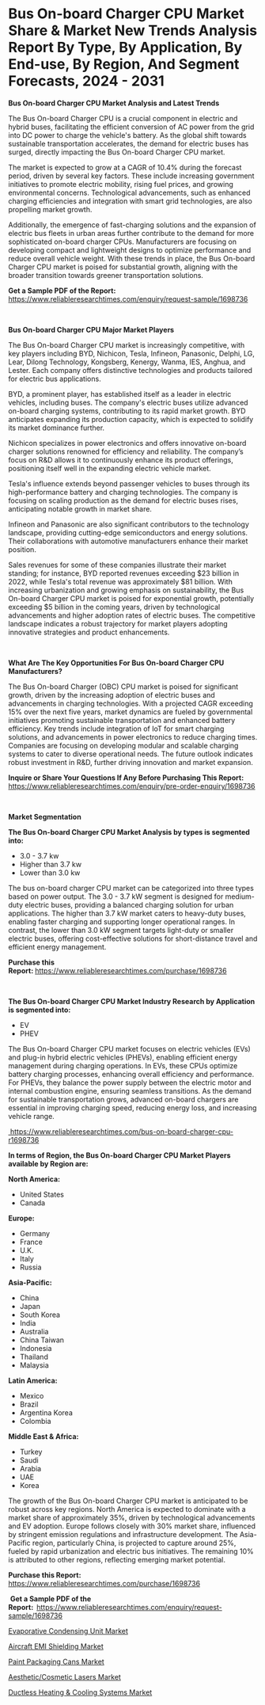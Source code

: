 <p><h1>Bus On-board Charger CPU Market Share & Market New Trends Analysis Report By Type, By Application, By End-use, By Region, And Segment Forecasts, 2024 - 2031</h1></p><p><strong>Bus On-board Charger CPU Market Analysis and Latest Trends</strong></p>
<p><p>The Bus On-board Charger CPU is a crucial component in electric and hybrid buses, facilitating the efficient conversion of AC power from the grid into DC power to charge the vehicle's battery. As the global shift towards sustainable transportation accelerates, the demand for electric buses has surged, directly impacting the Bus On-board Charger CPU market. </p><p>The market is expected to grow at a CAGR of 10.4% during the forecast period, driven by several key factors. These include increasing government initiatives to promote electric mobility, rising fuel prices, and growing environmental concerns. Technological advancements, such as enhanced charging efficiencies and integration with smart grid technologies, are also propelling market growth. </p><p>Additionally, the emergence of fast-charging solutions and the expansion of electric bus fleets in urban areas further contribute to the demand for more sophisticated on-board charger CPUs. Manufacturers are focusing on developing compact and lightweight designs to optimize performance and reduce overall vehicle weight. With these trends in place, the Bus On-board Charger CPU market is poised for substantial growth, aligning with the broader transition towards greener transportation solutions.</p></p>
<p><strong>Get a Sample PDF of the Report:&nbsp;</strong> <a href="https://www.reliableresearchtimes.com/enquiry/request-sample/1698736?utm_campaign=1626&utm_medium=2&utm_source=Github&utm_content=ia&utm_term=20102024&utm_id=bus-on-board-charger-cpu">https://www.reliableresearchtimes.com/enquiry/request-sample/1698736</a></p>
<p>&nbsp;</p>
<p><strong>Bus On-board Charger CPU Major Market Players</strong></p>
<p><p>The Bus On-board Charger CPU market is increasingly competitive, with key players including BYD, Nichicon, Tesla, Infineon, Panasonic, Delphi, LG, Lear, Dilong Technology, Kongsberg, Kenergy, Wanma, IES, Anghua, and Lester. Each company offers distinctive technologies and products tailored for electric bus applications.</p><p>BYD, a prominent player, has established itself as a leader in electric vehicles, including buses. The company's electric buses utilize advanced on-board charging systems, contributing to its rapid market growth. BYD anticipates expanding its production capacity, which is expected to solidify its market dominance further.</p><p>Nichicon specializes in power electronics and offers innovative on-board charger solutions renowned for efficiency and reliability. The company’s focus on R&D allows it to continuously enhance its product offerings, positioning itself well in the expanding electric vehicle market.</p><p>Tesla's influence extends beyond passenger vehicles to buses through its high-performance battery and charging technologies. The company is focusing on scaling production as the demand for electric buses rises, anticipating notable growth in market share.</p><p>Infineon and Panasonic are also significant contributors to the technology landscape, providing cutting-edge semiconductors and energy solutions. Their collaborations with automotive manufacturers enhance their market position.</p><p>Sales revenues for some of these companies illustrate their market standing; for instance, BYD reported revenues exceeding $23 billion in 2022, while Tesla's total revenue was approximately $81 billion. With increasing urbanization and growing emphasis on sustainability, the Bus On-board Charger CPU market is poised for exponential growth, potentially exceeding $5 billion in the coming years, driven by technological advancements and higher adoption rates of electric buses. The competitive landscape indicates a robust trajectory for market players adopting innovative strategies and product enhancements.</p></p>
<p>&nbsp;</p>
<p><strong>What Are The Key Opportunities For Bus On-board Charger CPU Manufacturers?</strong></p>
<p><p>The Bus On-board Charger (OBC) CPU market is poised for significant growth, driven by the increasing adoption of electric buses and advancements in charging technologies. With a projected CAGR exceeding 15% over the next five years, market dynamics are fueled by governmental initiatives promoting sustainable transportation and enhanced battery efficiency. Key trends include integration of IoT for smart charging solutions, and advancements in power electronics to reduce charging times. Companies are focusing on developing modular and scalable charging systems to cater to diverse operational needs. The future outlook indicates robust investment in R&D, further driving innovation and market expansion.</p></p>
<p><strong>Inquire or Share Your Questions If Any Before Purchasing This Report:</strong> <a href="https://www.reliableresearchtimes.com/enquiry/pre-order-enquiry/1698736?utm_campaign=1626&utm_medium=2&utm_source=Github&utm_content=ia&utm_term=20102024&utm_id=bus-on-board-charger-cpu">https://www.reliableresearchtimes.com/enquiry/pre-order-enquiry/1698736</a></p>
<p>&nbsp;</p>
<p><strong>Market Segmentation</strong></p>
<p><strong>The Bus On-board Charger CPU Market Analysis by types is segmented into:</strong></p>
<p><ul><li>3.0 - 3.7 kw</li><li>Higher than 3.7 kw</li><li>Lower than 3.0 kw</li></ul></p>
<p><p>The bus on-board charger CPU market can be categorized into three types based on power output. The 3.0 - 3.7 kW segment is designed for medium-duty electric buses, providing a balanced charging solution for urban applications. The higher than 3.7 kW market caters to heavy-duty buses, enabling faster charging and supporting longer operational ranges. In contrast, the lower than 3.0 kW segment targets light-duty or smaller electric buses, offering cost-effective solutions for short-distance travel and efficient energy management.</p></p>
<p><strong>Purchase this Report:&nbsp;</strong><a href="https://www.reliableresearchtimes.com/purchase/1698736?utm_campaign=1626&utm_medium=2&utm_source=Github&utm_content=ia&utm_term=20102024&utm_id=bus-on-board-charger-cpu">https://www.reliableresearchtimes.com/purchase/1698736</a></p>
<p>&nbsp;</p>
<p><strong>The Bus On-board Charger CPU Market Industry Research by Application is segmented into:</strong></p>
<p><ul><li>EV</li><li>PHEV</li></ul></p>
<p><p>The Bus On-board Charger CPU market focuses on electric vehicles (EVs) and plug-in hybrid electric vehicles (PHEVs), enabling efficient energy management during charging operations. In EVs, these CPUs optimize battery charging processes, enhancing overall efficiency and performance. For PHEVs, they balance the power supply between the electric motor and internal combustion engine, ensuring seamless transitions. As the demand for sustainable transportation grows, advanced on-board chargers are essential in improving charging speed, reducing energy loss, and increasing vehicle range.</p></p>
<p><a href="https://www.reliableresearchtimes.com/bus-on-board-charger-cpu-r1698736?utm_campaign=1626&utm_medium=2&utm_source=Github&utm_content=ia&utm_term=20102024&utm_id=bus-on-board-charger-cpu">&nbsp;https://www.reliableresearchtimes.com/bus-on-board-charger-cpu-r1698736</a></p>
<p><strong>In terms of Region, the Bus On-board Charger CPU Market Players available by Region are:</strong></p>
<p>
    <p> <strong> North America: </strong>
        <ul>
            <li>United States</li>
            <li>Canada</li>
        </ul>
        </p> 
    <p> <strong> Europe: </strong>
        <ul>
            <li>Germany</li>
            <li>France</li>
            <li>U.K.</li>
            <li>Italy</li>
            <li>Russia</li>
        </ul>
        </p> 
    <p> <strong> Asia-Pacific: </strong>
        <ul>
            <li>China</li>
            <li>Japan</li>
            <li>South Korea</li>
            <li>India</li>
            <li>Australia</li>
            <li>China Taiwan</li>
            <li>Indonesia</li>
            <li>Thailand</li>
            <li>Malaysia</li>
        </ul>
        </p> 
    <p> <strong> Latin America: </strong>
        <ul>
            <li>Mexico</li>
            <li>Brazil</li>
            <li>Argentina Korea</li>
            <li>Colombia</li>
        </ul>
        </p> 
    <p> <strong> Middle East & Africa: </strong>
        <ul>
            <li>Turkey</li>
            <li>Saudi</li>
            <li>Arabia</li>
            <li>UAE</li>
            <li>Korea</li>
        </ul>
    </p>
    </p>
<p><p>The growth of the Bus On-board Charger CPU market is anticipated to be robust across key regions. North America is expected to dominate with a market share of approximately 35%, driven by technological advancements and EV adoption. Europe follows closely with 30% market share, influenced by stringent emission regulations and infrastructure development. The Asia-Pacific region, particularly China, is projected to capture around 25%, fueled by rapid urbanization and electric bus initiatives. The remaining 10% is attributed to other regions, reflecting emerging market potential.</p></p>
<p><strong>Purchase this Report: </strong><a href="https://www.reliableresearchtimes.com/purchase/1698736?utm_campaign=1626&utm_medium=2&utm_source=Github&utm_content=ia&utm_term=20102024&utm_id=bus-on-board-charger-cpu">https://www.reliableresearchtimes.com/purchase/1698736</a></p>
<p>&nbsp;<strong>Get a Sample PDF of the Report:&nbsp;&nbsp;</strong><a href="https://www.reliableresearchtimes.com/enquiry/request-sample/1698736?utm_campaign=1626&utm_medium=2&utm_source=Github&utm_content=ia&utm_term=20102024&utm_id=bus-on-board-charger-cpu">https://www.reliableresearchtimes.com/enquiry/request-sample/1698736</a></p>
<p><strong></strong></p>
<p><p><a href="https://www.linkedin.com/pulse/global-evaporative-condensing-unit-market-share-growth-opportunities-vkukf?utm_campaign=1626&utm_medium=2&utm_source=Github&utm_content=ia&utm_term=20102024&utm_id=bus-on-board-charger-cpu">Evaporative Condensing Unit Market</a></p><p><a href="https://www.linkedin.com/pulse/aircraft-emi-shielding-market-forecasts-trends-impact-analysis-ajx6f?utm_campaign=1626&utm_medium=2&utm_source=Github&utm_content=ia&utm_term=20102024&utm_id=bus-on-board-charger-cpu">Aircraft EMI Shielding Market</a></p><p><a href="https://github.com/JakirUddin651/Market-Research-Report-List-1/blob/main/paint-packaging-cans-market.md?utm_campaign=1626&utm_medium=2&utm_source=Github&utm_content=ia&utm_term=20102024&utm_id=bus-on-board-charger-cpu">Paint Packaging Cans Market</a></p><p><a href="https://www.linkedin.com/pulse/aestheticcosmetic-lasers-market-pulse-134-expansion-blueprint-6p4bf?utm_campaign=1626&utm_medium=2&utm_source=Github&utm_content=ia&utm_term=20102024&utm_id=bus-on-board-charger-cpu">Aesthetic/Cosmetic Lasers Market</a></p><p><a href="https://www.linkedin.com/pulse/sustainability-trends-ductless-heating-cooling-systems-industry-bduef?utm_campaign=1626&utm_medium=2&utm_source=Github&utm_content=ia&utm_term=20102024&utm_id=bus-on-board-charger-cpu">Ductless Heating & Cooling Systems Market</a></p></p>